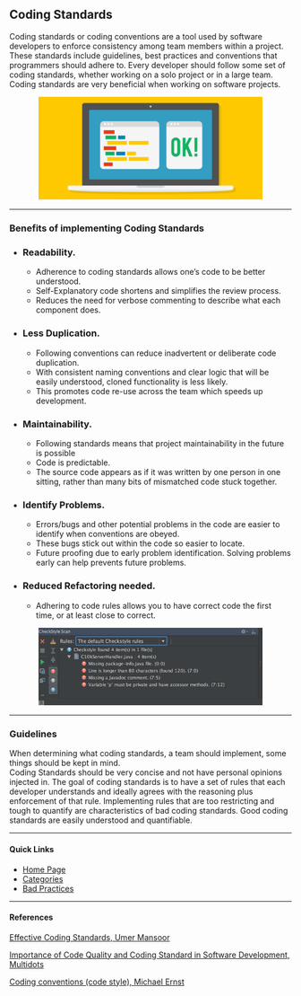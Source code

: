 ## Coding Standards

Coding standards or coding conventions are a tool used by software developers to enforce consistency among team members within a project. These standards include guidelines, best practices and conventions that programmers should adhere to. Every developer should follow some set of coding standards, whether working on a solo project or in a large team. Coding standards are very beneficial when working on software projects.

<p align="center">
<img src="images/coding-standards-feature.png" alt="Coding standards feature" width="400">
</p>

---

### Benefits of implementing Coding Standards

- ### Readability.

  - Adherence to coding standards allows one’s code to be better understood.
  - Self-Explanatory code shortens and simplifies the review process.
  - Reduces the need for verbose commenting to describe what each component does.

- ### Less Duplication.

  - Following conventions can reduce inadvertent or deliberate code duplication.
  - With consistent naming conventions and clear logic that will be easily understood, cloned functionality is less likely.
  - This promotes code re-use across the team which speeds up development.

- ### Maintainability.

  - Following standards means that project maintainability in the future is possible
  - Code is predictable.
  - The source code appears as if it was written by one person in one sitting, rather than many bits of mismatched code stuck together.

- ### Identify Problems.

  - Errors/bugs and other potential problems in the code are easier to identify when conventions are obeyed.
  - These bugs stick out within the code so easier to locate.
  - Future proofing due to early problem identification. Solving problems early can help prevents future problems.

- ### Reduced Refactoring needed.

  - Adhering to code rules allows you to have correct code the first time, or at least close to correct.

<p align="center">
 <img src="images/checkstyle-intellij.png" alt="CheckStyle image" width="400">
</p>

---

### Guidelines

When determining what coding standards, a team should implement, some things should be kept in mind.\
Coding Standards should be very concise and not have personal opinions injected in. The goal of coding standards is to have a set of rules that each developer understands and ideally agrees with the reasoning plus enforcement of that rule. Implementing rules that are too restricting and tough to quantify are characteristics of bad coding standards. Good coding standards are easily understood and quantifiable.

---

#### Quick Links

- [Home Page](../README.md)
- [Categories](CategoriesCodingStandards.md)
- [Bad Practices](BadPracticesCodingStandards.md)

---

#### References

[Effective Coding Standards, Umer Mansoor](https://codeahoy.com/2016/05/22/effective-coding-standards/)

[Importance of Code Quality and Coding Standard in Software Development, Multidots](https://www.multidots.com/importance-of-code-quality-and-coding-standard-in-software-development/)

[Coding conventions (code style), Michael Ernst](https://homes.cs.washington.edu/~mernst/advice/coding-style.html)

